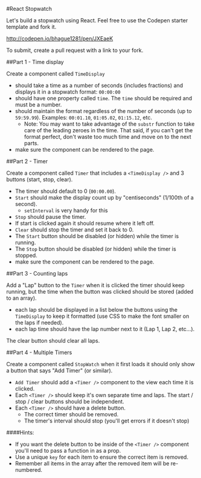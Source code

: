 #React Stopwatch

Let's build a stopwatch using React. Feel free to use the Codepen starter template and fork it.

http://codepen.io/bhague1281/pen/JXEaeK

To submit, create a pull request with a link to your fork.

##Part 1 - Time display

Create a component called `TimeDisplay` 

* should take a time as a number of seconds (includes fractions) and displays it in a stopwatch format: `00:00:00`
* should have one property called `time`. The `time` should be required and must be a number.
* should maintain the format regardless of the number of seconds (up to `59:59.99`). Examples: `00:01.10`, `01:05.02`, `01:15.12`, etc.
  * Note: You may want to take advantage of the `substr` function to take care of the leading zeroes in the time. That said, if you can't get the format perfect, don't waste too much time and move on to the next parts.
* make sure the component can be rendered to the page.

##Part 2 - Timer

Create a component called `Timer` that includes a `<TimeDisplay />` and 3 buttons (start, stop, clear).

* The timer should default to 0 (`00:00.00`).
* `Start` should make the display count up by "centiseconds" (1/100th of a second).
  * `setInterval` is very handy for this
* `Stop` should pause the timer.
* If start is clicked again it should resume where it left off.
* `Clear` should stop the timer and set it back to 0.
* The `Start` button should be disabled (or hidden) while the timer is running.
* The `Stop` button should be disabled (or hidden) while the timer is stopped.
* make sure the component can be rendered to the page.

##Part 3 - Counting laps

Add a "Lap" button to the `Timer` when it is clicked the timer should keep running, but the time when the button was clicked should be stored (added to an array).

* each lap should be displayed in a list below the buttons using the `TimeDisplay` to keep it formatted (use CSS to make the font smaller on the laps if needed).
* each lap time should have the lap number next to it (Lap 1, Lap 2, etc...).

The clear button should clear all laps.

##Part 4 - Multiple Timers

Create a component called `StopWatch` when it first loads it should only show a button that says "Add Timer" (or similar).

* `Add Timer` should add a `<Timer />` component to the view each time it is clicked.
* Each `<Timer />` should keep it's own separate time and laps. The start / stop / clear buttons should be independent.
* Each `<Timer />` should have a delete button.
  * The correct timer should be removed.
  * The timer's interval should stop (you'll get errors if it doesn't stop)

####Hints:

* If you want the delete button to be inside of the `<Timer />` component you'll need to pass a function in as a prop.
* Use a unique `key` for each item to ensure the correct item is removed.
* Remember all items in the array after the removed item will be re-numbered.
